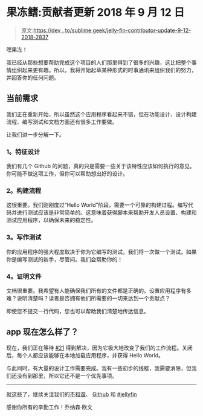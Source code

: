 # 果冻鳍:贡献者更新 2018 年 9 月 12 日

> 原文:[https://dev . to/sublime geek/jelly-fin-contributor-update-9-12-2018-2837](https://dev.to/sublimegeek/jelly-fin-contributor-update-9-12-2018-2837)

嘿果冻！

我已经从那些想要帮助完成这个项目的人们那里得到了很多的兴趣，这比把整个事情组织起来更有趣。所以，我将开始起草某种形式的时事通讯来组织我们的努力，并回答你的任何问题。

## 当前需求

我们正在重新开始，所以虽然这个应用程序看起来不错，但在功能设计、设计构建流程、编写测试和文档方面还有很多工作要做。

让我们进一步分解一下。

### 1。特征设计

我们有几个 Github 的问题，真的只是需要一些关于该特性应该如何执行的意见。你可能不做这项工作，但你可以帮助想出好的设计。

### 2。构建流程

这很重要。我们刚刚度过“Hello World”阶段，需要一个可靠的构建过程。编写代码并进行测试应该是非常简单的。这意味着获得脚本来帮助开发人员设置、构建和测试应用程序，以确保未来的稳定性。

### 3。写作测试

你的应用程序的强大程度取决于你为它编写的测试。我们将一次做一个测试。如果你是编写测试的新手，尽管问。我们会帮助你的！

### 4。证明文件

文档很重要。我希望有人能确保我们所有的文件都是正确的。设置应用程序有多难？说明清楚吗？读者是否拥有他们所需要的一切来达到一个贡献点？

即使您不提交一行代码，您也可以帮助我们清楚地传达信息。

## app 现在怎么样了？

现在，我们正在等待 [#21](https://github.com/jonathan-irvin/jelly-fin/issues/21) 得到解决，因为它极大地改变了我们的工作流程。关闭后，每个人都应该能够在本地加载应用程序，并获得 Hello World。

与此同时，有大量的设计工作需要完成。我有一些初步的线框，我需要消除，但我们还没有到那里，所以它还不是一个优先事项。

* * *

就这些了，继续关注我们的[不和谐](https://discord.gg/xveZ3FT)、 [Github](https://github.com/jonathan-irvin/jelly-fin) 和 [#jellyfin](https://dev.to/t/jellyfin)

感谢你所有的辛勤工作！乔纳森·欧文
